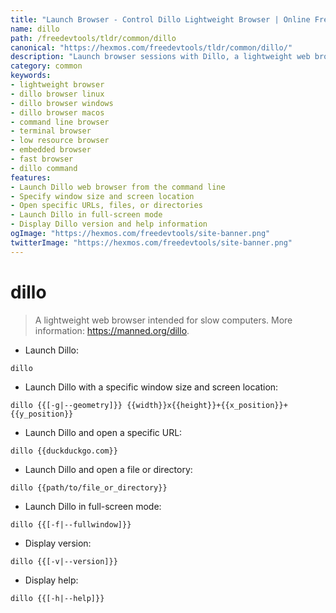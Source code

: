 ```yaml
---
title: "Launch Browser - Control Dillo Lightweight Browser | Online Free DevTools by Hexmos"
name: dillo
path: /freedevtools/tldr/common/dillo
canonical: "https://hexmos.com/freedevtools/tldr/common/dillo/"
description: "Launch browser sessions with Dillo, a lightweight web browser perfect for slow computers. Open URLs, files, and directories with ease. Free online tool, no registration required."
category: common
keywords:
- lightweight browser
- dillo browser linux
- dillo browser windows
- dillo browser macos
- command line browser
- terminal browser
- low resource browser
- embedded browser
- fast browser
- dillo command
features:
- Launch Dillo web browser from the command line
- Specify window size and screen location
- Open specific URLs, files, or directories
- Launch Dillo in full-screen mode
- Display Dillo version and help information
ogImage: "https://hexmos.com/freedevtools/site-banner.png"
twitterImage: "https://hexmos.com/freedevtools/site-banner.png"
---
```


# dillo

> A lightweight web browser intended for slow computers.
> More information: <https://manned.org/dillo>.

- Launch Dillo:

`dillo`

- Launch Dillo with a specific window size and screen location:

`dillo {{[-g|--geometry]}} {{width}}x{{height}}+{{x_position}}+{{y_position}}`

- Launch Dillo and open a specific URL:

`dillo {{duckduckgo.com}}`

- Launch Dillo and open a file or directory:

`dillo {{path/to/file_or_directory}}`

- Launch Dillo in full-screen mode:

`dillo {{[-f|--fullwindow]}}`

- Display version:

`dillo {{[-v|--version]}}`

- Display help:

`dillo {{[-h|--help]}}`
